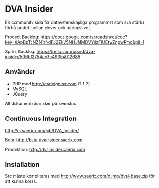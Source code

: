 DVA Insider
===================
En community sida för datavetenskapliga programmet som ska stärka förhållandet mellan elever och näringslivet.

Product Backlog: https://docs.google.com/spreadsheet/ccc?key=0ApBpTcNZN1rNdFJ2ZkV5NHJMMDVYdzFiUEtwZnpwRmc&pli=1

Sprint Backlog: https://trello.com/board/dva-insider/506bf2754ae3c49354012689

Använder
--------------------
* PHP med http://codeigniter.com (2.1.2)
* MySQL
* JQuery

All dokumentation sker på svenska.

Continuous Integration
--------------------
http://ci.saerix.com/job/DVA_Insider/

Beta: http://beta.dvainsider.saerix.com

Produktion: http://dvainsider.saerix.com

Installation
--------------------
Src måste kompliteras med http://www.saerix.com/dump/dvai-base.zip för att kunna köras.
